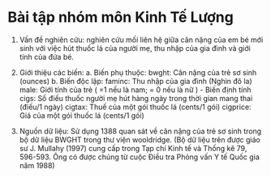 # Bài tập nhóm môn Kinh Tế Lượng

1. Vấn đề nghiên cứu: nghiên cứu mối liên hệ giữa cân nặng của em bé mới sinh với việc hút thuốc lá của người mẹ, thu nhập của gia đình và giới tính của đứa bé. 

2. Giới thiệu các biến:
a. Biến phụ thuộc: 
  bwght: Cân nặng của trẻ sơ sinh (ounces)
b. Biến độc lập:
  faminc: Thu nhập của gia đình (Nghìn đô la)
  male: Giới tính của trẻ ( =1 nếu là nam; = 0 nếu là nữ ) - Biến định tính
  cigs: Số điếu thuốc người mẹ hút hàng ngày trong thời gian mang thai (điếu/1 ngày)
  cigtax: Thuế của một gói thuốc lá (cents/1 gói) 
  cigprice: Giá của một gói thuốc lá (cents/1 gói)
  
3. Nguồn dữ liệu: Sử dụng 1388 quan sát về cân nặng của trẻ sơ sinh trong bộ dữ liệu BWGHT trong thư viện wooldridge.
(Bộ dữ liệu trên được giáo sư J. Mullahy (1997) cung cấp trong Tạp chí Kinh tế và Thống kê 79, 596-593. 
 Ông có được chúng từ cuộc Điều tra Phỏng vấn Y tế Quốc gia năm 1988)
